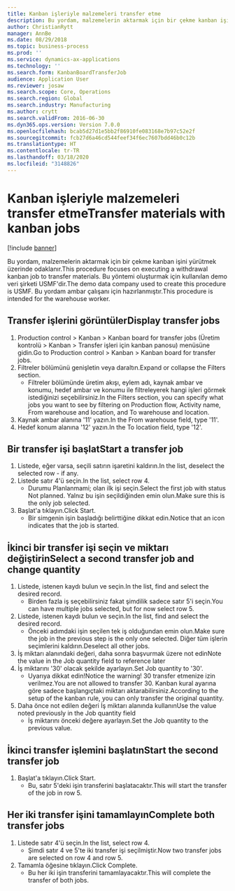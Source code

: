 ```yaml
---
title: Kanban işleriyle malzemeleri transfer etme
description: Bu yordam, malzemelerin aktarmak için bir çekme kanban işini yürütmek üzerinde odaklanır.
author: ChristianRytt
manager: AnnBe
ms.date: 08/29/2018
ms.topic: business-process
ms.prod: ''
ms.service: dynamics-ax-applications
ms.technology: ''
ms.search.form: KanbanBoardTransferJob
audience: Application User
ms.reviewer: josaw
ms.search.scope: Core, Operations
ms.search.region: Global
ms.search.industry: Manufacturing
ms.author: crytt
ms.search.validFrom: 2016-06-30
ms.dyn365.ops.version: Version 7.0.0
ms.openlocfilehash: bcab5d27d1e5bb2f86910fe083168e7b97c52e2f
ms.sourcegitcommit: fcb27d6a46cd544feef34f6ec7607bdd46b0c12b
ms.translationtype: HT
ms.contentlocale: tr-TR
ms.lasthandoff: 03/18/2020
ms.locfileid: "3148826"
---
```

# <a name="transfer-materials-with-kanban-jobs"></a><span data-ttu-id="d8ddd-103">Kanban işleriyle malzemeleri transfer etme</span><span class="sxs-lookup"><span data-stu-id="d8ddd-103">Transfer materials with kanban jobs</span></span>

[!include [banner](../../includes/banner.md)]

<span data-ttu-id="d8ddd-104">Bu yordam, malzemelerin aktarmak için bir çekme kanban işini yürütmek üzerinde odaklanır.</span><span class="sxs-lookup"><span data-stu-id="d8ddd-104">This procedure focuses on executing a withdrawal kanban job to transfer materials.</span></span> <span data-ttu-id="d8ddd-105">Bu yöntemi oluşturmak için kullanılan demo veri şirketi USMF'dir.</span><span class="sxs-lookup"><span data-stu-id="d8ddd-105">The demo data company used to create this procedure is USMF.</span></span> <span data-ttu-id="d8ddd-106">Bu yordam ambar çalışanı için hazırlanmıştır.</span><span class="sxs-lookup"><span data-stu-id="d8ddd-106">This procedure is intended for the warehouse worker.</span></span>


## <a name="display-transfer-jobs"></a><span data-ttu-id="d8ddd-107">Transfer işlerini görüntüler</span><span class="sxs-lookup"><span data-stu-id="d8ddd-107">Display transfer jobs</span></span>
1. <span data-ttu-id="d8ddd-108">Production control > Kanban > Kanban board for transfer jobs (Üretim kontrolü > Kanban > Transfer işleri için kanban panosu) menüsüne gidin.</span><span class="sxs-lookup"><span data-stu-id="d8ddd-108">Go to Production control > Kanban > Kanban board for transfer jobs.</span></span>
2. <span data-ttu-id="d8ddd-109">Filtreler bölümünü genişletin veya daraltın.</span><span class="sxs-lookup"><span data-stu-id="d8ddd-109">Expand or collapse the Filters section.</span></span>
    * <span data-ttu-id="d8ddd-110">Filtreler bölümünde üretim akışı, eylem adı, kaynak ambar ve konumu, hedef ambar ve konumu ile filtreleyerek hangi işleri görmek istediğinizi seçebilirsiniz.</span><span class="sxs-lookup"><span data-stu-id="d8ddd-110">In the Filters section, you can specify what jobs you want to see by filtering on Production flow, Activity name, From warehouse and location, and To warehouse and location.</span></span>  
3. <span data-ttu-id="d8ddd-111">Kaynak ambar alanına '11' yazın.</span><span class="sxs-lookup"><span data-stu-id="d8ddd-111">In the From warehouse field, type '11'.</span></span>
4. <span data-ttu-id="d8ddd-112">Hedef konum alanına '12' yazın.</span><span class="sxs-lookup"><span data-stu-id="d8ddd-112">In the To location field, type '12'.</span></span>

## <a name="start-a-transfer-job"></a><span data-ttu-id="d8ddd-113">Bir transfer işi başlat</span><span class="sxs-lookup"><span data-stu-id="d8ddd-113">Start a transfer job</span></span>
1. <span data-ttu-id="d8ddd-114">Listede, eğer varsa, seçili satırın işaretini kaldırın.</span><span class="sxs-lookup"><span data-stu-id="d8ddd-114">In the list, deselect the selected row - if any.</span></span>
2. <span data-ttu-id="d8ddd-115">Listede satır 4'ü seçin.</span><span class="sxs-lookup"><span data-stu-id="d8ddd-115">In the list, select row 4.</span></span>
    * <span data-ttu-id="d8ddd-116">Durumu Planlanmami; olan ilk işi seçin.</span><span class="sxs-lookup"><span data-stu-id="d8ddd-116">Select the first job with status Not planned.</span></span> <span data-ttu-id="d8ddd-117">Yalnız bu işin seçildiğinden emin olun.</span><span class="sxs-lookup"><span data-stu-id="d8ddd-117">Make sure this is the only job selected.</span></span>  
3. <span data-ttu-id="d8ddd-118">Başlat'a tıklayın.</span><span class="sxs-lookup"><span data-stu-id="d8ddd-118">Click Start.</span></span>
    * <span data-ttu-id="d8ddd-119">Bir simgenin işin başladığı belirttiğine dikkat edin.</span><span class="sxs-lookup"><span data-stu-id="d8ddd-119">Notice that an icon indicates that the job is started.</span></span>  

## <a name="select-a-second-transfer-job-and-change-quantity"></a><span data-ttu-id="d8ddd-120">İkinci bir transfer işi seçin ve miktarı değiştirin</span><span class="sxs-lookup"><span data-stu-id="d8ddd-120">Select a second transfer job and change quantity</span></span>
1. <span data-ttu-id="d8ddd-121">Listede, istenen kaydı bulun ve seçin.</span><span class="sxs-lookup"><span data-stu-id="d8ddd-121">In the list, find and select the desired record.</span></span>
    * <span data-ttu-id="d8ddd-122">Birden fazla iş seçebilirsiniz fakat şimdilik sadece satır 5'i seçin.</span><span class="sxs-lookup"><span data-stu-id="d8ddd-122">You can have multiple jobs selected, but for now select row 5.</span></span>  
2. <span data-ttu-id="d8ddd-123">Listede, istenen kaydı bulun ve seçin.</span><span class="sxs-lookup"><span data-stu-id="d8ddd-123">In the list, find and select the desired record.</span></span>
    * <span data-ttu-id="d8ddd-124">Önceki adımdaki işin seçilen tek iş olduğundan emin olun.</span><span class="sxs-lookup"><span data-stu-id="d8ddd-124">Make sure the job in the previous step is the only one selected.</span></span> <span data-ttu-id="d8ddd-125">Diğer tüm işlerin seçimlerini kaldırın.</span><span class="sxs-lookup"><span data-stu-id="d8ddd-125">Deselect all other jobs.</span></span>  
3. <span data-ttu-id="d8ddd-126">İş miktarı alanındaki değeri, daha sonra başvurmak üzere not edin</span><span class="sxs-lookup"><span data-stu-id="d8ddd-126">Note the value in the Job quantity field to reference later</span></span>
4. <span data-ttu-id="d8ddd-127">İş miktarını '30' olacak şekilde ayarlayın.</span><span class="sxs-lookup"><span data-stu-id="d8ddd-127">Set Job quantity to '30'.</span></span>
    * <span data-ttu-id="d8ddd-128">Uyarıya dikkat edin!</span><span class="sxs-lookup"><span data-stu-id="d8ddd-128">Notice the warning!</span></span> <span data-ttu-id="d8ddd-129">30 transfer etmenize izin verilmez.</span><span class="sxs-lookup"><span data-stu-id="d8ddd-129">You are not allowed to transfer 30.</span></span> <span data-ttu-id="d8ddd-130">Kanban kural ayarına göre sadece başlangıçtaki miktarı aktarabilirsiniz.</span><span class="sxs-lookup"><span data-stu-id="d8ddd-130">According to the setup of the kanban rule, you can only transfer the original quantity.</span></span>  
5. <span data-ttu-id="d8ddd-131">Daha önce not edilen değeri İş miktarı alanında kullanın</span><span class="sxs-lookup"><span data-stu-id="d8ddd-131">Use the value noted previously in the Job quantity field</span></span>
    * <span data-ttu-id="d8ddd-132">İş miktarını önceki değere ayarlayın.</span><span class="sxs-lookup"><span data-stu-id="d8ddd-132">Set the Job quantity to the previous value.</span></span>  

## <a name="start-the-second-transfer-job"></a><span data-ttu-id="d8ddd-133">İkinci transfer işlemini başlatın</span><span class="sxs-lookup"><span data-stu-id="d8ddd-133">Start the second transfer job</span></span>
1. <span data-ttu-id="d8ddd-134">Başlat'a tıklayın.</span><span class="sxs-lookup"><span data-stu-id="d8ddd-134">Click Start.</span></span>
    * <span data-ttu-id="d8ddd-135">Bu, satır 5'deki işin transferini başlatacaktır.</span><span class="sxs-lookup"><span data-stu-id="d8ddd-135">This will start the transfer of the job in row 5.</span></span>  

## <a name="complete-both-transfer-jobs"></a><span data-ttu-id="d8ddd-136">Her iki transfer işini tamamlayın</span><span class="sxs-lookup"><span data-stu-id="d8ddd-136">Complete both transfer jobs</span></span>
1. <span data-ttu-id="d8ddd-137">Listede satır 4'ü seçin.</span><span class="sxs-lookup"><span data-stu-id="d8ddd-137">In the list, select row 4.</span></span>
    * <span data-ttu-id="d8ddd-138">Şimdi satır 4 ve 5'te iki transfer işi seçilmiştir.</span><span class="sxs-lookup"><span data-stu-id="d8ddd-138">Now two transfer jobs are selected on row 4 and row 5.</span></span>  
2. <span data-ttu-id="d8ddd-139">Tamamla öğesine tıklayın.</span><span class="sxs-lookup"><span data-stu-id="d8ddd-139">Click Complete.</span></span>
    * <span data-ttu-id="d8ddd-140">Bu her iki işin transferini tamamlayacaktır.</span><span class="sxs-lookup"><span data-stu-id="d8ddd-140">This will complete the transfer of both jobs.</span></span>  

